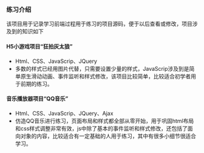 ### 练习介绍
该项目用于记录学习前端过程用于练习的项目源码，便于以后查看或修改，项目涉及到的知识如下

#### H5小游戏项目“狂拍灰太狼”
* Html、CSS、JavaScrip、JQuery
* 多数的样式已经用图片代替，只需要设置少量的样式，JavaScrip涉及到是简单原生滑动动画、事件监听和样式修改，该项目比较简单，比较适合初学者用于前期的练习。
#### 音乐播放器项目“QQ音乐”
* Html、CSS、JavaScrip、JQuery、Ajax
* 仿造QQ音乐进行练习，页面布局和样式都全部从零开始，用于巩固html布局和css样式调整非常有效，js中除了基本的事件监听和样式修改，还包括了面向对象的内容，比较适合有一定基础的人用于练习，其中有很多小细节很适合学习。
